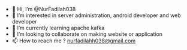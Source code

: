 - 👋 Hi, I’m @NurFadilah038
- 👀 I’m interested in server administration, android developer and web developer
- 🌱 I’m currently learning apache kafka
- 💞️ I’m looking to collaborate on making website or application
- 📫 How to reach me ? nurfadilahh038@gmail.com

<!---
NurFadilah038/NurFadilah038 is a ✨ special ✨ repository because its `README.md` (this file) appears on your GitHub profile.
You can click the Preview link to take a look at your changes.
--->
